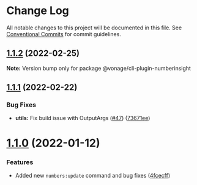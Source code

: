 # Change Log

All notable changes to this project will be documented in this file.
See [Conventional Commits](https://conventionalcommits.org) for commit guidelines.

## [1.1.2](https://github.com/Vonage/vonage-cli/compare/@vonage/cli-plugin-numberinsight@1.1.1...@vonage/cli-plugin-numberinsight@1.1.2) (2022-02-25)

**Note:** Version bump only for package @vonage/cli-plugin-numberinsight





## [1.1.1](https://github.com/Vonage/vonage-cli/compare/@vonage/cli-plugin-numberinsight@1.1.0...@vonage/cli-plugin-numberinsight@1.1.1) (2022-02-22)


### Bug Fixes

* **utils:** Fix build issue with OutputArgs ([#47](https://github.com/Vonage/vonage-cli/issues/47)) ([73671ee](https://github.com/Vonage/vonage-cli/commit/73671eecccddf2be6eb8cbf992b402895ae1b40c))





# [1.1.0](https://github.com/Vonage/vonage-cli/compare/@vonage/cli-plugin-numberinsight@1.0.0...@vonage/cli-plugin-numberinsight@1.1.0) (2022-01-12)


### Features

* Added new `numbers:update` command and bug fixes ([4fcecff](https://github.com/Vonage/vonage-cli/commit/4fcecffc5fc11ef43f131393805f8c80f59b4d00))
